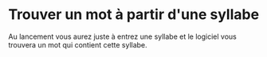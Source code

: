 # Trouver un mot à partir d'une syllabe

Au lancement vous aurez juste à entrez une syllabe et le logiciel vous trouvera un mot qui contient cette syllabe.
